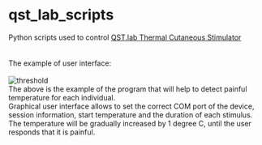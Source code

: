 # qst_lab_scripts
Python scripts used to control [QST.lab Thermal Cutaneous Stimulator](https://www.qst-lab.eu/)<br><br><br>
The example of user interface:<br><br>
![threshold](https://github.com/ilo21/qst_lab_scripts/assets/87764674/6f1ce9ec-f0ea-4181-9be8-7e9db824644e)
<br>
The above is the example of the program that will help to detect painful temperature for each individual.<br>
Graphical user interface allows to set the correct COM port of the device, session information, start temperature and the duration of each stimulus.<br>
The temperature will be gradually increased by 1 degree C, until the user responds that it is painful.


